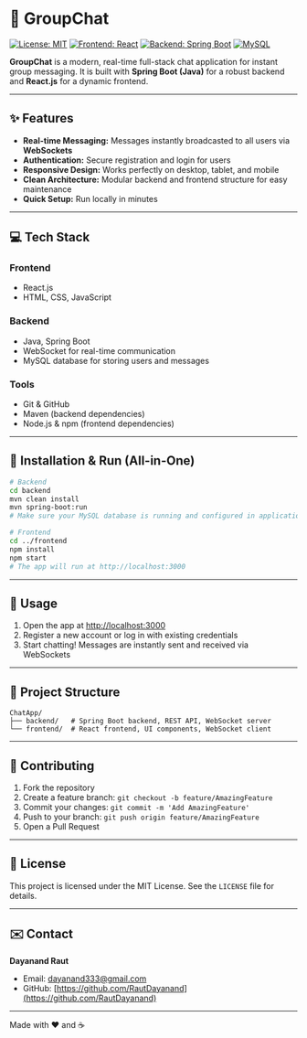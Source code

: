 # 🚀 GroupChat

[![License: MIT](https://img.shields.io/badge/License-MIT-yellow.svg)](LICENSE)
[![Frontend: React](https://img.shields.io/badge/Frontend-React-blue?logo=react)](https://reactjs.org/)
[![Backend: Spring Boot](https://img.shields.io/badge/Backend-SpringBoot-brightgreen?logo=spring)](https://spring.io/)
[![MySQL](https://img.shields.io/badge/Database-MySQL-blue?logo=mysql)](https://www.mysql.com/)

**GroupChat** is a modern, real-time full-stack chat application for instant group messaging. It is built with **Spring Boot (Java)** for a robust backend and **React.js** for a dynamic frontend.

---

## ✨ Features

- **Real-time Messaging:** Messages instantly broadcasted to all users via **WebSockets**  
- **Authentication:** Secure registration and login for users  
- **Responsive Design:** Works perfectly on desktop, tablet, and mobile  
- **Clean Architecture:** Modular backend and frontend structure for easy maintenance  
- **Quick Setup:** Run locally in minutes  

---

## 💻 Tech Stack

### Frontend
- React.js  
- HTML, CSS, JavaScript  

### Backend
- Java, Spring Boot  
- WebSocket for real-time communication  
- MySQL database for storing users and messages  

### Tools
- Git & GitHub  
- Maven (backend dependencies)  
- Node.js & npm (frontend dependencies)  

---

## 🚀 Installation & Run (All-in-One)

```bash
# Backend
cd backend
mvn clean install
mvn spring-boot:run
# Make sure your MySQL database is running and configured in application.properties

# Frontend
cd ../frontend
npm install
npm start
# The app will run at http://localhost:3000
````

---

## 📖 Usage

1. Open the app at [http://localhost:3000](http://localhost:3000)
2. Register a new account or log in with existing credentials
3. Start chatting! Messages are instantly sent and received via WebSockets

---

## 📂 Project Structure

```
ChatApp/
├── backend/   # Spring Boot backend, REST API, WebSocket server
└── frontend/  # React frontend, UI components, WebSocket client
```

---

## 🤝 Contributing

1. Fork the repository
2. Create a feature branch: `git checkout -b feature/AmazingFeature`
3. Commit your changes: `git commit -m 'Add AmazingFeature'`
4. Push to your branch: `git push origin feature/AmazingFeature`
5. Open a Pull Request

---

## 📝 License

This project is licensed under the MIT License. See the `LICENSE` file for details.

---

## ✉️ Contact

**Dayanand Raut**

* Email: [dayanand333@gmail.com](mailto:dayanand333@gmail.com)
* GitHub: [https://github.com/RautDayanand](https://github.com/RautDayanand)

---

Made with ❤️ and ☕



